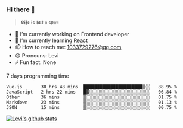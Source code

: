 ### Hi there 👋

> 𝕷𝖎𝖋𝖊 𝖎𝖘 𝖇𝖚𝖙 𝖆 𝖘𝖕𝖆𝖓

- 🔭 I’m currently working on Frontend developer
- 🌱 I’m currently learning React
- 📫 How to reach me: 1033729276@qq.com
- 😄 Pronouns: Levi
- ⚡ Fun fact: None


7 days programming time



<!--START_SECTION:waka-->
```text
Vue.js       30 hrs 48 mins  ██████████████████████▒░░   88.95 % 
JavaScript   2 hrs 22 mins   █▓░░░░░░░░░░░░░░░░░░░░░░░   06.84 % 
Other        36 mins         ▒░░░░░░░░░░░░░░░░░░░░░░░░   01.75 % 
Markdown     23 mins         ▒░░░░░░░░░░░░░░░░░░░░░░░░   01.13 % 
JSON         15 mins         ▒░░░░░░░░░░░░░░░░░░░░░░░░   00.75 % 
```
<!--END_SECTION:waka-->


[![Levi's github stats](https://github-readme-stats.vercel.app/api?username=chaossssss)](https://github.com/anuraghazra/github-readme-stats)
